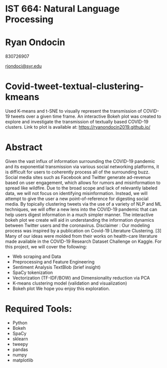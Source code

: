 # IST 664: Natural Language Processing
# Ryan Ondocin 

830726907

rjondoci@syr.edu

# Covid-tweet-textual-clustering-kmeans
Used K-means and t-SNE to visually represent the transmission of COVID-19 tweets over a given time frame. An interactive Bokeh plot was created to explore and investigate the transmission of textually based COVID-19 clusters. Link to plot is available at: https://ryanondocin2019.github.io/

# Abstract
Given the vast influx of information surrounding the COVID-19 pandemic and its exponential
transmission via various social networking platforms, it is difficult for users to coherently
process all of the surrounding buzz. Social media sites such as Facebook and Twitter generate
ad-revenue based on user engagement, which allows for rumors and misinformation to spread
like wildfire. Due to the broad scope and lack of relevantly labeled data, we will not focus on
identifying misinformation. Instead, we will attempt to give the user a new point-of-reference for
digesting social media.
By topically clustering tweets via the use of a variety of NLP and ML techniques, we will offer a
new lens into the COVID-19 pandemic that can help users digest information in a much simpler
manner. The interactive bokeh plot we create will aid in understanding the information dynamics
between Twitter users and the coronavirus. Disclaimer : Our modeling process was inspired by a
publication on Covid-19 Literature Clustering. [3] Many of our ideas were molded from their
works on health-care literature made available in the COVID-19 Research Dataset Challenge on
Kaggle.
For this project, we will cover the following:
* Web scraping and Data
* Preprocessing and Feature Engineering
* Sentiment Analysis TextBlob (brief insight)
* SpaCy tokenization
* Vectorization (TF-IDF/BOW) and Dimensionality reduction via PCA
* K-means clustering model (validation and visualization)
* Bokeh plot
We hope you enjoy this exploration.

# Required Tools:
* Python 
* Bokeh
* SpaCy
* sklearn
* tweepy
* pandas
* numpy
* matplotlib
